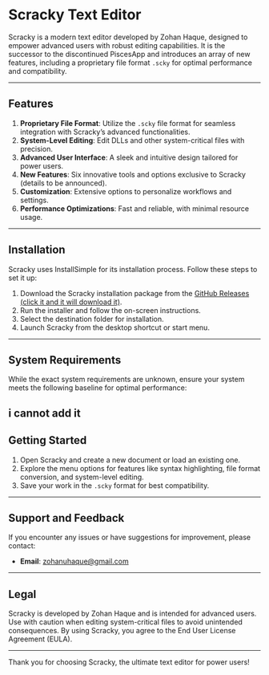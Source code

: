 # Scracky Text Editor

Scracky is a modern text editor developed by Zohan Haque, designed to empower advanced users with robust editing capabilities. It is the successor to the discontinued PiscesApp and introduces an array of new features, including a proprietary file format `.scky` for optimal performance and compatibility.

---

## Features

1. **Proprietary File Format**: Utilize the `.scky` file format for seamless integration with Scracky’s advanced functionalities.
2. **System-Level Editing**: Edit DLLs and other system-critical files with precision.
3. **Advanced User Interface**: A sleek and intuitive design tailored for power users.
4. **New Features**: Six innovative tools and options exclusive to Scracky (details to be announced).
5. **Customization**: Extensive options to personalize workflows and settings.
6. **Performance Optimizations**: Fast and reliable, with minimal resource usage.

---

## Installation

Scracky uses InstallSimple for its installation process. Follow these steps to set it up:

1. Download the Scracky installation package from the [GitHub Releases (click it and it will download it)](github.com/ZohanHaqu/Scracky-TEXT-EDITOR/releases/1.3/).
2. Run the installer and follow the on-screen instructions.
3. Select the destination folder for installation.
4. Launch Scracky from the desktop shortcut or start menu.

---

## System Requirements

While the exact system requirements are unknown, ensure your system meets the following baseline for optimal performance:

i cannot add it
---

## Getting Started

1. Open Scracky and create a new document or load an existing one.
2. Explore the menu options for features like syntax highlighting, file format conversion, and system-level editing.
3. Save your work in the `.scky` format for best compatibility.

---

## Support and Feedback

If you encounter any issues or have suggestions for improvement, please contact:

- **Email**: zohanuhaque@gmail.com
  

---

## Legal

Scracky is developed by Zohan Haque and is intended for advanced users. Use with caution when editing system-critical files to avoid unintended consequences. By using Scracky, you agree to the End User License Agreement (EULA).

---

Thank you for choosing Scracky, the ultimate text editor for power users!

